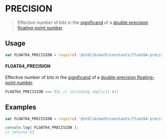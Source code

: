 PRECISION
===
> Effective number of bits in the [significand][significand] of a [double-precision floating-point number][ieee754].


<!-- <usage> -->
## Usage

``` javascript
var FLOAT64_PRECISION = require( '@stdlib/math/constants/float64-precision' );
```

#### FLOAT64_PRECISION

Effective number of bits in the [significand][significand] of a [double-precision floating-point number][ieee754].

``` javascript
FLOAT64_PRECISION === 53; // including implicit bit
```
<!-- </usage> -->


<!-- <examples> -->
## Examples

``` javascript
var FLOAT64_PRECISION = require( '@stdlib/math/constants/float64-precision' );

console.log( FLOAT64_PRECISION );
// returns 53
```
<!-- </examples> -->


<!-- <links> -->
[ieee754]: https://en.wikipedia.org/wiki/IEEE_754-1985
[significand]: https://en.wikipedia.org/wiki/Significand
<!-- </links> -->
